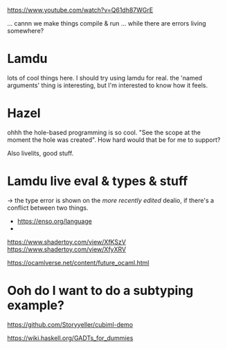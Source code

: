 
https://www.youtube.com/watch?v=Q61dh87WGrE

...
cannn we make things compile & run ... while there are errors living somewhere?

# Lamdu
lots of cool things here. I should try using lamdu for real.
the 'named arguments' thing is interesting, but I'm interested to know how it feels.

# Hazel
ohhh the hole-based programming is so cool. "See the scope at the moment the hole was created".
How hard would that be for me to support?

Also livelits, good stuff.

# Lamdu live eval & types & stuff

-> the type error is shown on the *more recently edited* dealio, if there's a conflict between two things.



- https://enso.org/language
-




https://www.shadertoy.com/view/XfKSzV
https://www.shadertoy.com/view/XfyXRV


https://ocamlverse.net/content/future_ocaml.html

# Ooh do I want to do a subtyping example?

https://github.com/Storyyeller/cubiml-demo


https://wiki.haskell.org/GADTs_for_dummies